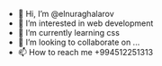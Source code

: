 - 👋 Hi, I’m @elnuraghalarov
- 👀 I’m interested in web development
- 🌱 I’m currently learning css
- 💞️ I’m looking to collaborate on ...
- 📫 How to reach me +994512251313

<!---
elnuraghalarov/elnuraghalarov is a ✨ special ✨ repository because its `README.md` (this file) appears on your GitHub profile.
You can click the Preview link to take a look at your changes.
--->
